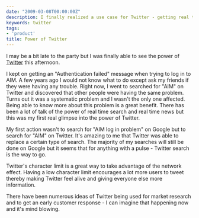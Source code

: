 ```yaml
---
date: "2009-03-08T00:00:00Z"
description: I finally realized a use case for Twitter - getting real time info
keywords: twitter
tags:
- 'product'
title: Power of Twitter
---
```

<p>I may be a bit late to the party but I was finally able to see the power of <a title="Twitter" rel="homepage" href="http://twitter.com" target="_blank">Twitter</a> this afternoon.</p>

<p>I kept on getting an "Authentication failed" message when trying to log in to AIM. A few years ago I would not know what to do except ask my friends if they were having any trouble. Right now, I went to searched for "AIM" on Twitter and discovered that other people were having the same problem. Turns out it was a systematic problem and I wasn't the only one affected. Being able to know more about this problem is a great benefit. There has been a lot of talk of the power of real time search and real time news but this was my first real glimpse into the power of Twitter.</p>

<p>My first action wasn't to search for "AIM log in problem" on Google but to search for "AIM" on Twitter. It's amazing to me that Twitter was able to replace a certain type of search. The majority of my searches will still be done on Google but it seems that for anything with a pulse - Twitter search is the way to go.</p>

<p>Twitter's character limit is a great way to take advantage of the network effect. Having a low character limit encourages a lot more users to tweet thereby making Twitter feel alive and giving everyone else more information.</p>

<p>There have been numerous ideas of Twitter being used for market research and to get an early customer response - I can imagine that happening now and it's mind blowing.</p>
